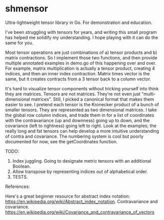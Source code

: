 # shmensor
Ultra-lightweight tensor library in Go. For demonstration and education.

I've been struggling with tensors for years, and writing this small program has helped me solidify my understanding. I hope playing with it can do the same for you.

Most tensor operations are just combinations of a) tensor products and b) matrix contractions. So I implement those two functions, and then provide multiple annotated examples in demo.go of this happening over and over. For example, matrix multiplication is actually a tensor product, creating 4 indices, and then an inner index contraction. Matrix times vector is the same, but it creates contracts from a 3 tensor back to a column vector.

It's hard to visualize tensor components without tricking yourself into think they are matrices. Tensors are not matrices. They're not even just "multi-dimensional matrices". Still, I picked a canonical format that makes them easier to see. I pretend each tensor is the Kronecker product of a bunch of smaller tensors. They are represented as two dimensional matrices. I take the global row column indices, and trade them in for a list of coordinates with the contravariance (up and downness) going up to down, and the covariance (left to rightness) going left to right. Look at the examples; the really long and fat tensors can help develop a more intuitive understanding of contra and covariance. The numbering system is cool but poorly documented for now, see the getCoordinates function.

TODO:
1. Index juggling. Going to designate metric tensors with an additional Boolean.
2. Allow transpose by representing indices out of alphabetical order.
3. TESTS.


References:

Here's a great beginner resource for abstract index notation: https://en.wikipedia.org/wiki/Abstract_index_notation.
Contravariance and covariance. https://en.wikipedia.org/wiki/Covariance_and_contravariance_of_vectors
